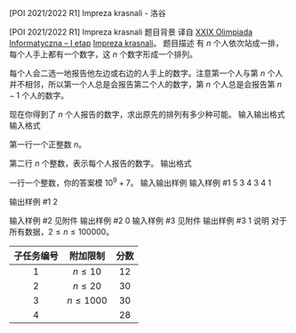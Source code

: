 



[POI 2021/2022 R1] Impreza krasnali - 洛谷














[POI 2021/2022 R1] Impreza krasnali
题目背景
译自 [XXIX Olimpiada Informatyczna – I etap](https://sio2.mimuw.edu.pl/c/oi29-1/dashboard/) [Impreza krasnali](https://sio2.mimuw.edu.pl/c/oi29-1/p/imp/)。
题目描述
有 $n$ 个人依次站成一排，每个人手上都有一个数字，这 $n$ 个数字形成一个排列。

每个人会二选一地报告他左边或右边的人手上的数字。注意第一个人与第 $n$ 个人并不相邻，所以第一个人总是会报告第二个人的数字，第 $n$ 个人总是会报告第 $n-1$ 个人的数字。

现在你得到了 $n$ 个人报告的数字，求出原先的排列有多少种可能。
输入输出格式
输入格式

第一行一个正整数 $n$。

第二行 $n$ 个整数，表示每个人报告的数字。
输出格式

一行一个整数，你的答案模 $10^9+7$。
输入输出样例
输入样例 #1
5
3 4 3 4 1

输出样例 #1
2

输入样例 #2
见附件
输出样例 #2
0
输入样例 #3
见附件
输出样例 #3
1
说明
对于所有数据，$2\leq n\leq 100000$。

| 子任务编号 | 附加限制 | 分数 |
| :----------: | :----------: | :----------: |
| 1 | $n\leq 10$ | 12 |
| 2 | $n\leq 20$ | 30 |
| 3 | $n\leq 1000$ | 30 |
| 4 |  | 28 |






